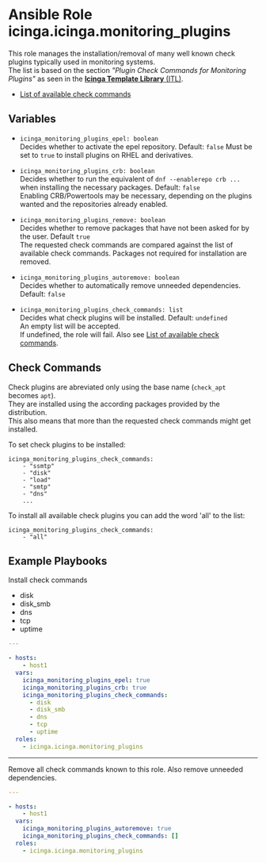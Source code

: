 # Ansible Role icinga.icinga.monitoring_plugins

This role manages the installation/removal of many well known check plugins typically used in monitoring systems.  
The list is based on the section *"Plugin Check Commands for Monitoring Plugins"* as seen in the [**Icinga Template Library** (ITL)](https://icinga.com/docs/icinga-2/latest/doc/10-icinga-template-library/#plugin-check-commands-for-monitoring-plugins).  

* [List of available check commands](check_command_list.md)


## Variables

- `icinga_monitoring_plugins_epel: boolean`  
  Decides whether to activate the epel repository. Default: `false`
  Must be set to `true` to install plugins on RHEL and derivatives.

- `icinga_monitoring_plugins_crb: boolean`  
  Decides whether to run the equivalent of `dnf --enablerepo crb ...` when installing the necessary packages. Default: `false`  
  Enabling CRB/Powertools may be necessary, depending on the plugins wanted and the repositories already enabled.

- `icinga_monitoring_plugins_remove: boolean`  
  Decides whether to remove packages that have not been asked for by the user. Default `true`  
  The requested check commands are compared against the list of available check commands. Packages not required for installation are removed.

- `icinga_monitoring_plugins_autoremove: boolean`  
  Decides whether to automatically remove unneeded dependencies. Default: `false`

- `icinga_monitoring_plugins_check_commands: list`  
  Decides what check plugins will be installed. Default: `undefined`  
  An empty list will be accepted.  
  If undefined, the role will fail. Also see [List of available check commands](check_command_list.md).

## Check Commands

Check plugins are abreviated only using the base name (`check_apt` becomes `apt`).  
They are installed using the according packages provided by the distribution.  
This also means that more than the requested check commands might get installed.  

To set check plugins to be installed:  

```
icinga_monitoring_plugins_check_commands:
    - "ssmtp"
    - "disk"
    - "load"
    - "smtp"
    - "dns"
    ...
```

To install all available check plugins you can add the word 'all' to the list:  

```
icinga_monitoring_plugins_check_commands:
    - "all"
```

## Example Playbooks

Install check commands  
- disk
- disk_smb
- dns
- tcp
- uptime

```yaml
---

- hosts:
    - host1
  vars:
    icinga_monitoring_plugins_epel: true
    icinga_monitoring_plugins_crb: true
    icinga_monitoring_plugins_check_commands:
      - disk
      - disk_smb
      - dns
      - tcp
      - uptime
  roles:
    - icinga.icinga.monitoring_plugins
```

---

Remove all check commands known to this role. Also remove unneeded dependencies.

```yaml
---

- hosts:
    - host1
  vars:
    icinga_monitoring_plugins_autoremove: true
    icinga_monitoring_plugins_check_commands: []
  roles:
    - icinga.icinga.monitoring_plugins
```
